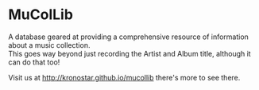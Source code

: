 MuColLib
========

A database geared at providing a comprehensive resource of information about a music collection.  
This goes way beyond just recording the Artist and Album title, although it can do that too!  

Visit us at http://kronostar.github.io/mucollib there's more to see there.
